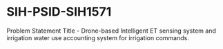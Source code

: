 # SIH-PSID-SIH1571
Problem Statement Title - Drone-based Intelligent ET sensing system and irrigation water use accounting system for irrigation commands.
